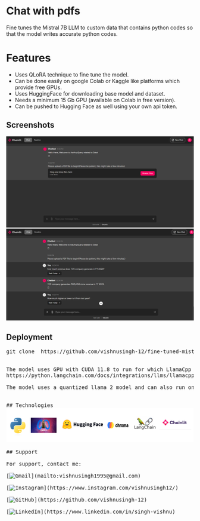 # Chat with pdfs

Fine tunes the Mistral 7B LLM to custom data that contains python codes so that the model writes accurate python codes. 

# Features

- Uses QLoRA technique to fine tune the model. 
- Can be done easily on google Colab or Kaggle like platforms which provide free GPUs.
- Uses HuggingFace for downloading base model and dataset.
- Needs a minimum 15 Gb GPU (available on Colab in free version).
- Can be pushed to Hugging Face as well using your own api token.
## Screenshots

![App Screenshots](https://raw.githubusercontent.com/vishnusingh-12/chat-with-pdf/main/readme/cbot2.PNG)
![App Screenshots](https://raw.githubusercontent.com/vishnusingh-12/chat-with-pdf/main/readme/cbot.PNG)




## Deployment
<pre>git clone  https://github.com/vishnusingh-12/fine-tuned-mistral


The model uses GPU with CUDA 11.8 to run for which LlamaCpp has to be configured differently. Follow the below link for reference:
https://python.langchain.com/docs/integrations/llms/llamacpp

The model uses a quantized llama 2 model and can also run on cpu with no change in the code. If LlamaCpp Cuda version is available it uses GPU else it uses CPU. 


## Technologies
<img src="https://raw.githubusercontent.com/vishnusingh-12/chat-with-pdf/main/readme/chatwithpdf.PNG">

## Support

For support, contact me:

[<img src="https://img.icons8.com/color/48/000000/gmail.png" alt="Gmail" width="30" height="30">](mailto:vishnusingh1995@gmail.com)
&nbsp;&nbsp;&nbsp;
[<img src="https://img.icons8.com/color/48/000000/instagram-new.png" alt="Instagram" width="30" height="30">](https://www.instagram.com/vishnusingh12/)
&nbsp;&nbsp;&nbsp;
[<img src="https://img.icons8.com/ios-filled/50/000000/github.png" alt="GitHub" width="30" height="30">](https://github.com/vishnusingh-12)
&nbsp;&nbsp;&nbsp;
[<img src="https://img.icons8.com/color/48/000000/linkedin.png" alt="LinkedIn" width="30" height="30">](https://www.linkedin.com/in/singh-vishnu)

